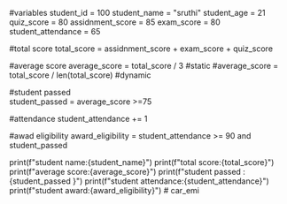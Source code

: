 #variables
student_id = 100
student_name = "sruthi"
student_age = 21
quiz_score = 80
assidnment_score = 85
exam_score  = 80
student_attendance = 65

#total score
total_score = assidnment_score + exam_score + quiz_score 

#average score 
average_score = total_score / 3 #static 
 #average_score = total_score / len(total_score) #dynamic   

#student passed  
student_passed = average_score >=75

#attendance
student_attendance += 1

#awad eligibility 
award_eligibility = student_attendance >= 90 and student_passed

print(f"student name:{student_name}")
print(f"total score:{total_score}")
print(f"average score:{average_score}")
print(f"student passed :{student_passed }")
print(f"student attendance:{student_attendance}")
print(f"student award:{award_eligibility}") #   c a r _ e m i  
 